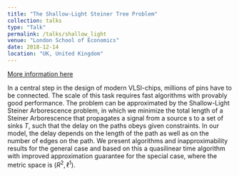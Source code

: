 ```yaml
---
title: "The Shallow-Light Steiner Tree Problem"
collection: talks
type: "Talk"
permalink: /talks/shallow_light
venue: "London School of Economics"
date: 2018-12-14
location: "UK, United Kingdom"
---
```


[More information here](http://www.lse.ac.uk/Mathematics/assets/documents/Events-Archive/CGO-PhD/PhD-Seminar-on-Combinatorics-2018-19.pdf)

In a central step in the design of modern VLSI-chips, millions of pins have to be
connected. The scale of this task requires fast algorithms with provably good
performance.
The problem can be approximated by the Shallow-Light Steiner Arborescence
problem, in which we minimize the total length of a Steiner Arborescence that
propagates a signal from a source s to a set of sinks $T$, such that the delay on the
paths obeys given constraints. In our model, the delay depends on the length of the
path as well as on the number of edges on the path.
We present algorithms and inapproximability results for the general case and based
on this a quasilinear time algorithm with improved approximation guarantee for the
special case, where the metric space is $(R^2, \ell^1)$.